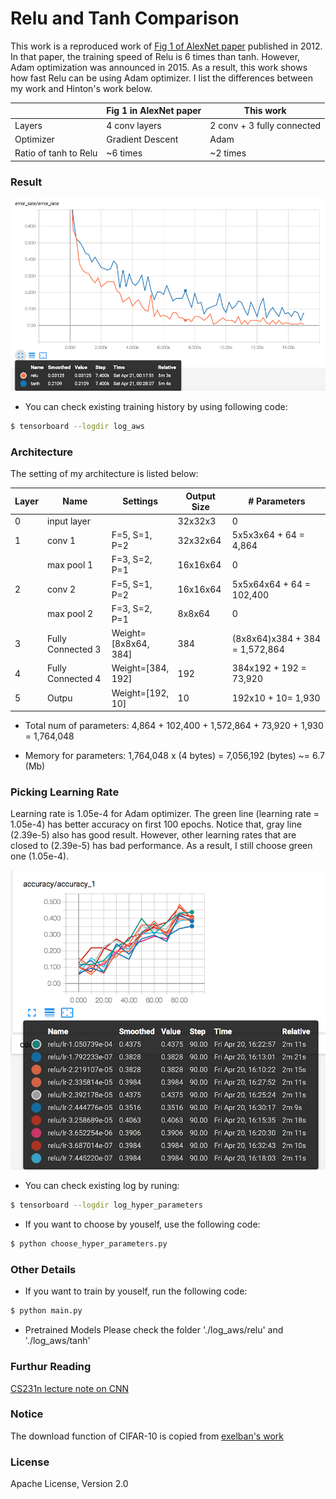 # Relu and Tanh Comparison

This work is a reproduced work of [Fig 1 of AlexNet paper](http://www.cs.toronto.edu/~fritz/absps/imagenet.pdf) published in 2012. In that paper, the training speed of Relu is 6 times than tanh. However, Adam optimization was announced in 2015. As a result, this work shows how fast Relu can be using Adam optimizer. I list the differences between my work and Hinton's work below.

|   | Fig 1 in AlexNet paper | This work |
| ------ | ------ |------ | 
| Layers | 4 conv layers | 2 conv + 3 fully connected | 
| Optimizer | Gradient Descent | Adam | 
| Ratio of tanh to Relu  | ~6 times| ~2 times |

### Result
![N|Solid](https://github.com/Brandon-HY-Lin/deep_learning_comparision/blob/master/datasets/CIFAR_10/activation_comparision/training_error_rate_relu_tanh.png?raw=true)

* You can check existing training history by using following code: 
```sh
$ tensorboard --logdir log_aws
```

### Architecture
The setting of my architecture is listed below:

|Layer| Name | Settings| Output Size| # Parameters|
| ------ | ------ |------ | ------ | ------ | 
| 0 | input layer| | 32x32x3| 0|
|1| conv 1| F=5, S=1, P=2 | 32x32x64 | 5x5x3x64 + 64 = 4,864|
|| max pool 1| F=3, S=2, P=1 | 16x16x64 | 0|
|2| conv 2| F=5, S=1, P=2 | 16x16x64 | 5x5x64x64 + 64 = 102,400|
|| max pool 2| F=3, S=2, P=1 | 8x8x64 | 0|
|3| Fully Connected 3| Weight=[8x8x64, 384] | 384 | (8x8x64)x384 + 384 = 1,572,864|
|4| Fully Connected 4| Weight=[384, 192] | 192 | 384x192 + 192 = 73,920|
|5| Outpu | Weight=[192, 10] | 10 | 192x10 + 10= 1,930|

* Total num of parameters: 
4,864 + 102,400 + 1,572,864 + 73,920 + 1,930 = 1,764,048

* Memory for parameters:
1,764,048 x (4 bytes) = 7,056,192 (bytes) ~= 6.7 (Mb)

### Picking Learning Rate 
Learning rate is 1.05e-4 for Adam optimizer. The green line (learning rate = 1.05e-4) has better accuracy on first 100 epochs. Notice that, gray line (2.39e-5) also has good result. However, other learning rates that are closed to (2.39e-5) has bad performance. As a result, I still choose green one (1.05e-4).

![N|Solid](https://github.com/Brandon-HY-Lin/deep_learning_comparision/blob/18e20b103c4a8194ff1ba7afbbeab73d0e782bc5/datasets/CIFAR_10/activation_comparision/learning_rate_comparision.png?raw=true)

* You can check existing log by runing:
```sh
$ tensorboard --logdir log_hyper_parameters
```

* If you want to choose by youself, use the following code:
```sh
$ python choose_hyper_parameters.py
```

### Other Details
* If you want to train by youself, run the following code: 
```sh
$ python main.py
```

* Pretrained Models
Please check the folder './log_aws/relu' and './log_aws/tanh'

### Furthur Reading
[CS231n lecture note on CNN](http://cs231n.github.io/convolutional-networks/)

### Notice
The download function of CIFAR-10 is copied from [exelban's work](https://github.com/exelban/tensorflow-cifar-10/blob/master/include/data.py)

### License

Apache License, Version 2.0
